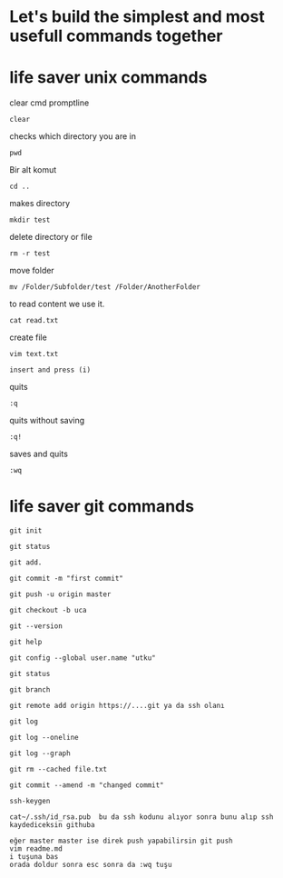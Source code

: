 # Let's build the simplest and most usefull commands together


# life saver unix commands

clear cmd promptline
```
clear
```

checks which directory you are in
```
pwd
```

Bir alt komut
```
cd ..
```
makes directory 
```
mkdir test
```
delete directory or file
```
rm -r test
```

move folder
```
mv /Folder/Subfolder/test /Folder/AnotherFolder
```
to read content we use it.
```
cat read.txt
```

create file
```
vim text.txt
```
```
insert and press (i) 
```

quits
```
:q 
```
quits without saving
```
:q!
```
saves and quits
```
:wq
```



# life saver git commands
```
git init
```
```
git status
```
```
git add.
```
```
git commit -m "first commit"
```
```
git push -u origin master
```
```
git checkout -b uca
```
```
git --version
```
```
git help
```
```
git config --global user.name "utku"
```

```
git status
```
```
git branch
```
```
git remote add origin https://....git ya da ssh olanı
```
```
git log
```
```
git log --oneline
```
```
git log --graph
```
```
git rm --cached file.txt
```
```
git commit --amend -m "changed commit"
```
```
ssh-keygen
```
```
cat~/.ssh/id_rsa.pub  bu da ssh kodunu alıyor sonra bunu alıp ssh kaydediceksin githuba
```
  
```
eğer master master ise direk push yapabilirsin git push
vim readme.md 
i tuşuna bas 
orada doldur sonra esc sonra da :wq tuşu
```
